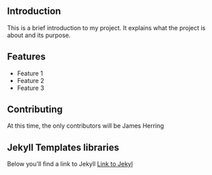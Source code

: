 ## Introduction

This is a brief introduction to my project. It explains what the project is about and its purpose.

## Features

- Feature 1
- Feature 2
- Feature 3


## Contributing

At this time, the only contributors will be James Herring

## Jekyll Templates libraries

Below you'll find a link to Jekyll
[Link to Jekyl](https://jekyllrb.com/docs/front-matter/)